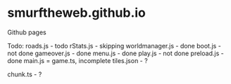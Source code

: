 # smurftheweb.github.io
Github pages

Todo:
roads.js - todo
rStats.js - skipping
worldmanager.js - done
boot.js - not done
gameover.js - done
menu.js - done
play.js - not done
preload.js - done
main.js = game.ts, incomplete
tiles.json - ?

chunk.ts - ?